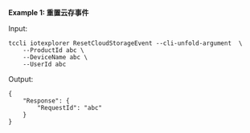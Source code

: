 **Example 1: 重置云存事件**



Input: 

```
tccli iotexplorer ResetCloudStorageEvent --cli-unfold-argument  \
    --ProductId abc \
    --DeviceName abc \
    --UserId abc
```

Output: 
```
{
    "Response": {
        "RequestId": "abc"
    }
}
```

